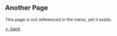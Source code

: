 <h2>Another Page</h2>

This page is not referenced in the menu, yet it exists.

<footer><a href="#about">← back</a></footer>
